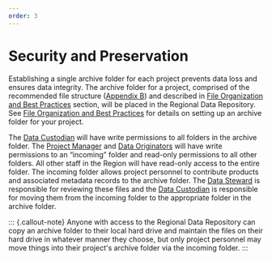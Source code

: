 ```yaml
---
order: 3
---
```


# Security and Preservation

Establishing a single archive folder for each project prevents data loss and ensures data integrity. The archive folder for a project, comprised of the recommended file structure ([Appendix B](broken-reference)) and described in [File Organization and Best Practices](../acquire/file-organization-and-best-practices/) section, will be placed in the Regional Data Repository. See [File Organization and Best Practices](../acquire/file-organization-and-best-practices/) for details on setting up an archive folder for your project.

The [Data Custodian](establish-roles-and-responsibilities.md) will have write permissions to all folders in the archive folder. The [Project Manager](establish-roles-and-responsibilities.md) and [Data Originators](establish-roles-and-responsibilities.md) will have write permissions to an “incoming” folder and read-only permissions to all other folders. All other staff in the Region will have read-only access to the entire folder. The incoming folder allows project personnel to contribute products and associated metadata records to the archive folder. The [Data Steward](establish-roles-and-responsibilities.md) is responsible for reviewing these files and the [Data Custodian](establish-roles-and-responsibilities.md) is responsible for moving them from the incoming folder to the appropriate folder in the archive folder.


::: {.callout-note}
Anyone with access to the Regional Data Repository can copy an archive folder to their local hard drive and maintain the files on their hard drive in whatever manner they choose, but only project personnel may move things into their project's archive folder via the incoming folder.
:::
